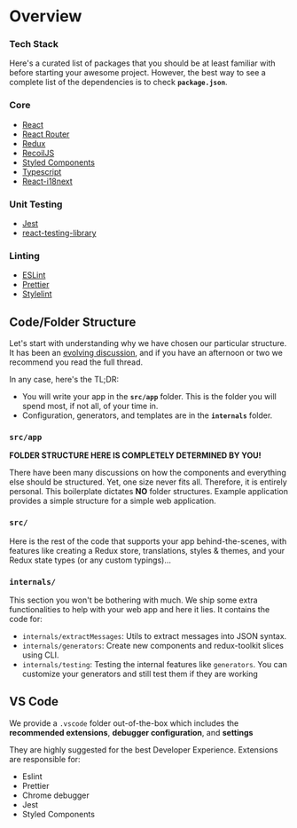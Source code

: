 # Overview

### Tech Stack

Here's a curated list of packages that you should be at least familiar with before starting your awesome project. However, the best way to see a complete list of the dependencies is to check **`package.json`**.

### Core

* [React](https://facebook.github.io/react/)
* [React Router](https://github.com/ReactTraining/react-router)
* [Redux](http://redux.js.org/)
* [RecoilJS](https://recoiljs.org/)
* [Styled Components](https://github.com/styled-components/styled-components)
* [Typescript](https://github.com/microsoft/TypeScript)
* [React-i18next](https://github.com/i18next/react-i18next)

### Unit Testing

* [Jest](http://facebook.github.io/jest/)
* [react-testing-library](https://github.com/testing-library/react-testing-library)

### Linting

* [ESLint](http://eslint.org/)
* [Prettier](https://prettier.io/)
* [Stylelint](https://stylelint.io/)

## Code/Folder Structure

Let's start with understanding why we have chosen our particular structure. It has been an [evolving discussion](https://github.com/react-boilerplate/react-boilerplate/issues/27), and if you have an afternoon or two we recommend you read the full thread.

In any case, here's the TL;DR:

* You will write your app in the **`src/app`** folder. This is the folder you will spend most, if not all, of your time in.
* Configuration, generators, and templates are in the **`internals`** folder.

### `src/app`

**FOLDER STRUCTURE HERE IS COMPLETELY DETERMINED BY YOU!**

There have been many discussions on how the components and everything else should be structured. Yet, one size never fits all. Therefore, it is entirely personal. This boilerplate dictates **NO** folder structures. Example application provides a simple structure for a simple web application.

### `src/`

Here is the rest of the code that supports your app behind-the-scenes, with features like creating a Redux store, translations, styles & themes, and your Redux state types \(or any custom typings\)...

### `internals/`

This section you won't be bothering with much. We ship some extra functionalities to help with your web app and here it lies. It contains the code for:

* `internals/extractMessages`: Utils to extract messages into JSON syntax.
* `internals/generators`: Create new components and redux-toolkit slices using CLI.
* `internals/testing`: Testing the internal features like `generators`. You can customize your generators and still test them if they are working

## VS Code

We provide a `.vscode` folder out-of-the-box which includes the **recommended extensions**, **debugger configuration**, and **settings**

They are highly suggested for the best Developer Experience. Extensions are responsible for:

* Eslint
* Prettier
* Chrome debugger
* Jest
* Styled Components

